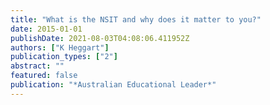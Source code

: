 ```yaml
---
title: "What is the NSIT and why does it matter to you?"
date: 2015-01-01
publishDate: 2021-08-03T04:08:06.411952Z
authors: ["K Heggart"]
publication_types: ["2"]
abstract: ""
featured: false
publication: "*Australian Educational Leader*"
---
```



